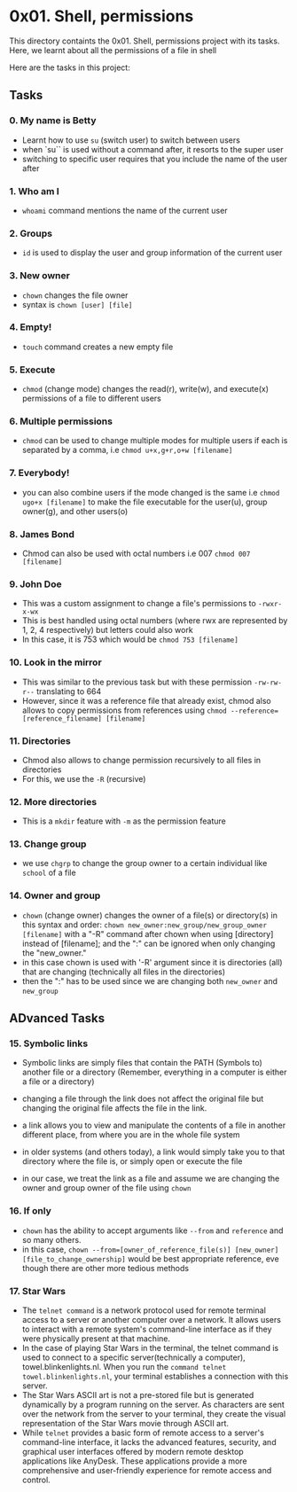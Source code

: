 # 0x01. Shell, permissions
This directory containts the 0x01. Shell, permissions project with its tasks. <br>
Here, we learnt about all the permissions of a file in shell <br>

Here are the tasks in this project:<br>
## Tasks
### 0. My name is Betty
- Learnt how to use ``su`` (switch user) to switch between users
- when `su`` is used without a command after, it resorts to the super user
- switching to specific user requires that you include the name of the user after

### 1. Who am I
- ``whoami`` command mentions the name of the current user

### 2. Groups
- ``id`` is used to display the user and group information of the current user

### 3. New owner
- ``chown`` changes the file owner
- syntax is ``chown [user] [file]``

### 4. Empty!
- ``touch`` command creates a new empty file

### 5. Execute
- ``chmod`` (change mode) changes the read(r), write(w), and execute(x) permissions of a file to different users

### 6. Multiple permissions
- ``chmod`` can be used to change multiple modes for multiple users if each is separated by a comma, i.e ``chmod u+x,g+r,o+w [filename]``

### 7. Everybody!
- you can also combine users if the mode changed is the same i.e ``chmod ugo+x [filename]`` to make the file executable for the user(u), group owner(g), and other users(o)

### 8. James Bond
- Chmod can also be used with octal numbers i.e 007 ``chmod 007 [filename]``

### 9. John Doe
- This was a custom assignment to change a file's permissions to ``-rwxr-x-wx``
- This is best handled using octal numbers (where rwx are represented by 1, 2, 4 respectively) but letters could also work
- In this case, it is 753 which would be ``chmod 753 [filename]``

### 10. Look in the mirror
- This was similar to the previous task but with these permission ``-rw-rw-r--`` translating to 664
- However, since it was a reference file that already exist, chmod also allows to copy permissions from  references using ``chmod --reference=[reference_filename] [filename]``

### 11. Directories
- Chmod also allows to change permission recursively to all files in directories
- For this, we use the ``-R`` (recursive)

### 12. More directories
- This is a ``mkdir`` feature with ``-m`` as the permission feature

### 13. Change group
- we use ``chgrp`` to change the group owner to a certain individual like ``school`` of a file

### 14. Owner and group
- ``chown`` (change owner) changes the owner of a file(s) or directory(s) in this syntax and order: ``chown new_owner:new_group/new_group_owner [filename]`` with a "-R" command after chown when using [directory] instead of [filename]; and the ":" can be ignored when only changing the "new_owner."
- in this case chown is used with '-R' argument since it is directories (all) that are changing (technically all files in the directories)
- then the ":" has to be used since we are changing both ``new_owner`` and ``new_group``


## ADvanced Tasks
### 15. Symbolic links
- Symbolic links are simply files that contain the PATH (Symbols to) another file or a directory (Remember, everything in a computer is either a file or a directory)
- changing a file through the link does not affect the original file but changing the original file affects the file in the link.
- a link allows you to view and manipulate the contents of a file in another different place, from where you are in the whole file system
- in older systems (and others today), a link would simply take you to that directory where the file is, or simply open or execute the file

- in our case, we treat the link as a file and assume we are changing the owner and group owner of the file using ``chown``

### 16. If only
- ``chown`` has the ability to accept arguments like ``--from`` and ``reference`` and so many others.
- in this case, ``chown --from=[owner_of_reference_file(s)] [new_owner] [file_to_change_ownership]`` would be best appropriate reference, eve though there are other more tedious methods

### 17. Star Wars
- The ``telnet command`` is a network protocol used for remote terminal access to a server or another computer over a network. It allows users to interact with a remote system's command-line interface as if they were physically present at that machine.
- In the case of playing Star Wars in the terminal, the telnet command is used to connect to a specific server(technically a computer), towel.blinkenlights.nl. When you run the ``command telnet towel.blinkenlights.nl``, your terminal establishes a connection with this server.
- The Star Wars ASCII art is not a pre-stored file but is generated dynamically by a program running on the server. As characters are sent over the network from the server to your terminal, they create the visual representation of the Star Wars movie through ASCII art.
- While ``telnet`` provides a basic form of remote access to a server's command-line interface, it lacks the advanced features, security, and graphical user interfaces offered by modern remote desktop applications like AnyDesk. These applications provide a more comprehensive and user-friendly experience for remote access and control.
